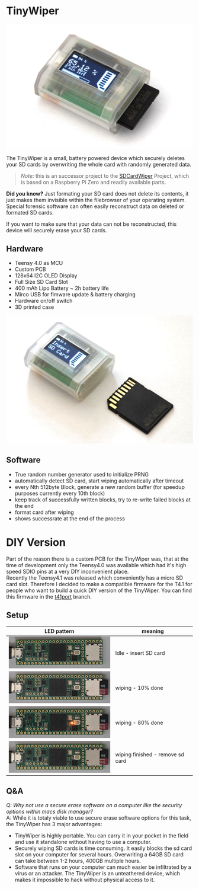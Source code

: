 # TinyWiper

![Image of TinyWiper](./images/sd1kl.jpg)

The TinyWiper is a small, battery powered device which securely deletes your SD cards by overwriting the whole card with randomly generated data.  

> *Note:* this is an successor project to the [SDCardWiper](https://github.com/gpinvestigativ/SDCardWiper) Project, which is based on a Raspberry Pi Zero and readily available parts.  

**Did you know?** Just formating your SD card does not delete its contents, it just makes them invisible within the filebrowser of your operating system. Special forensic software can often easily reconstruct data on deleted or formated SD cards.  

If you want to make sure that your data can not be reconstructed, this device will securely erase your SD cards.

## Hardware

* Teensy 4.0 as MCU
* Custom PCB
* 128x64 I2C OLED Display
* Full Size SD Card Slot
* 400 mAh Lipo Battery ~ 2h battery life
* Mirco USB for fimware update & battery charging
* Hardware on/off switch
* 3D printed case

![Image of TinyWiper](./images/sd2kl.jpg)

## Software

* True random number generator used to initialize PRNG
* automatically detect SD card, start wiping automatically after timeout
* every Nth 512byte Block, generate a new random buffer (for speedup purposes currently every 10th block)
* keep track of successfully written blocks, try to re-write failed blocks at the end
* format card after wiping
* shows successrate at the end of the process

# DIY Version
Part of the reason there is a custom PCB for the TinyWiper was, that at the time of development only the Teensy4.0 was available which had it's high speed SDIO pins at a very DIY inconvenient place.  
Recently the Teensy4.1 was released which conveniently has a micro SD card slot. Therefore I decided to make a compatible firmware for the T4.1 for people who want to build a quick DIY version of the TinyWiper. You can find this firmware in the [t41port](https://github.com/gpinvestigativ/TinyWiper/tree/t41port) branch.

## Setup

LED pattern | meaning 
---|---
![t41idle](./images/idle.gif) | Idle - insert SD card
![t41idle](./images/10percent.gif) | wiping - 10% done 
![t41idle](./images/80percent.gif) | wiping - 80% done 
![t41idle](./images/finished.gif) | wiping finished - remove sd card

## Q&A

*Q: Why not use a secure erase software on a computer like the security options within macs disk manager?*  
A: While it is totaly viable to use secure erase software options for this task, the TinyWiper has 3 major advantages:
* TinyWiper is highly portable. You can carry it in your pocket in the field and use it standalone without having to use a computer.
* Securely wiping SD cards is time consuming. It easily blocks the sd card slot on your computer for several hours. Overwriting a 64GB SD card can take between 1-2 hours, 400GB multiple hours.
* Software that runs on your computer can much easier be infiltrated by a virus or an attacker. The TinyWiper is an unteathered device, which makes it impossible to hack without physical access to it.
